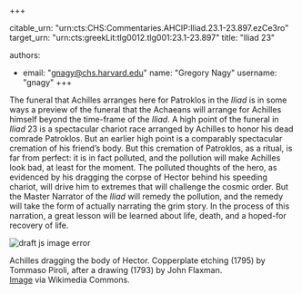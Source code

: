 +++


citable_urn: "urn:cts:CHS:Commentaries.AHCIP:Iliad.23.1-23.897.ezCe3ro"
target_urn: "urn:cts:greekLit:tlg0012.tlg001:23.1-23.897"
title: "Iliad 23"

authors:
- email: "gnagy@chs.harvard.edu"
  name: "Gregory Nagy"
  username: "gnagy"
+++

<p>The funeral that Achilles arranges here for Patroklos in the <em>Iliad</em> is in some ways a preview of the funeral that the Achaeans will arrange for Achilles himself beyond the time-frame of the <em>Iliad</em>. A high point of the funeral in <em>Iliad</em> 23 is a spectacular chariot race arranged by Achilles to honor his dead comrade Patroklos. But an earlier high point is a comparably spectacular cremation of his friend’s body. But this cremation of Patroklos, as a ritual, is far from perfect: it is in fact polluted, and the pollution will make Achilles look bad, at least for the moment. The polluted thoughts of the hero, as evidenced by his dragging the corpse of Hector behind his speeding chariot, will drive him to extremes that will challenge the cosmic order. But the Master Narrator of the <em>Iliad</em> will remedy the pollution, and the remedy will take the form of actually narrating the grim story. In the process of this narration, a great lesson will be learned about life, death, and a hoped-for recovery of life. </p><p></p><span><img src="https://classical-inquiries.chs.harvard.edu/wp-content/uploads/2016/12/32_Flaxman_Ilias_1793_gestochen_1795_189_x_383_mm_1280.jpg" alt="draft js image error"/></span><p>Achilles dragging the body of Hector. Copperplate etching (1795) by Tommaso Piroli, after a drawing (1793) by John Flaxman. <br/><a href="https://commons.wikimedia.org/wiki/File:(32)_Flaxman_Ilias_1793,_gestochen_1795,_189_x_383_mm.jpg">Image</a> via Wikimedia Commons.</p>